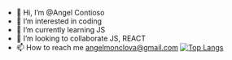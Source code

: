 - 👋 Hi, I’m @Angel Contioso
- 👀 I’m interested in coding
- 🌱 I’m currently learning JS
- 💞️ I’m looking to collaborate  JS, REACT
- 📫 How to reach me angelmonclova@gmail.com
[![Top Langs](https://github-readme-stats.vercel.app/api/top-langs/Huck8=SrGobi&langs_count=8)](https://github.com/SrGobi/github-readme-stats)
<!---
Huck8/Huck8 is a ✨ special ✨ repository because its `README.md` (this file) appears on your GitHub profile.
You can click the Preview link to take a look at your changes.
--->
